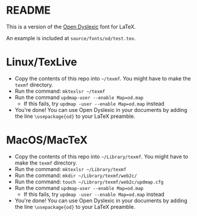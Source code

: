 README
======

This is a version of the [Open Dyslexic](https://github.com/antijingoist/open-dyslexic/) font for LaTeX.

An example is included at `source/fonts/od/test.tex`.

Linux/TexLive
=========
 * Copy the contents of this repo into `~/texmf`. You might have to make the `texmf` directory.
 * Run the command: `mktexlsr ~/texmf`
 * Run the command `updmap-user --enable Map=od.map`
   * If this fails, try `updmap -user --enable Map=od.map` instead
 * You're done! You can use Open Dyslexic in your documents by adding the line `\usepackage{od}` to your LaTeX preamble.
 
MacOS/MacTeX
============
 * Copy the contents of this repo into `~/Library/texmf`. You might have to make the `texmf` directory.
 * Run the command: `mktexlsr ~/Library/texmf`
 * Run the command: `mkdir ~/Library/texmf/web2c/`
 * Run the command: `touch ~/Library/texmf/web2c/updmap.cfg`
 * Run the command `updmap-user --enable Map=od.map`
   * If this fails, try `updmap -user --enable Map=od.map` instead
 * You're done! You can use Open Dyslexic in your documents by adding the line `\usepackage{od}` to your LaTeX preamble.
